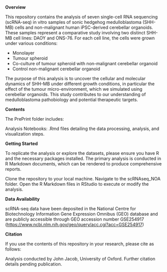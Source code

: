**Overview**

This repository contains the analysis of seven single-cell RNA sequencing (scRNA-seq) in vitro samples of sonic hedgehog medulloblastoma (SHH-MB) cells and non-malignant human iPSC-derived cerebellar organoids. These samples represent a comparative study involving two distinct SHH-MB cell lines: DAOY and ONS-76. For each cell line, the cells were grown under various conditions:

- Monolayer
- Tumour spheroid
- Co-culture of tumour spheroid with non-malignant cerebellar organoid
- Control non-malignant cerebellar organoid

The purpose of this analysis is to uncover the cellular and molecular dynamics of SHH-MB under different growth conditions, in particular the effect of the tumour micro-environment, which we simulated using cerebellar organoids. This study contributes to our understanding of medulloblastoma pathobiology and potential therapeutic targets.

**Contents**

The PrePrint folder includes:

Analysis Notebooks: .Rmd files detailing the data processing, analysis, and visualization steps.


**Getting Started**

To replicate the analysis or explore the datasets, please ensure you have R and the necessary packages installed. The primary analysis is conducted in R Markdown documents, which can be rendered to produce comprehensive reports.

Clone the repository to your local machine. Navigate to the scRNAseq_NOA folder. Open the R Markdown files in RStudio to execute or modify the analysis.

**Data Availability**

scRNA-seq data have been deposited in the National Centre for Biotechnology Information Gene Expression Omnibus (GEO) database and are publicly accessible through GEO accession number GSE254917 (https://www.ncbi.nlm.nih.gov/geo/query/acc.cgi?acc=GSE254917)

**Citation**

If you use the contents of this repository in your research, please cite as follows:

Analysis conducted by John Jacob, University of Oxford. Further citation details pending publication.
